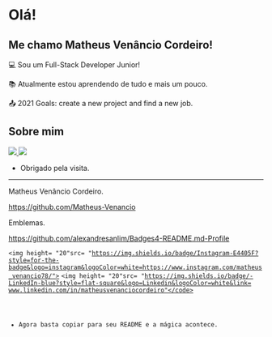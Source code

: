# Olá!

 

## Me chamo Matheus Venâncio Cordeiro!

 

:computer: Sou um Full-Stack Developer Junior!

:books: Atualmente estou aprendendo de tudo e mais um pouco.

:outbox_tray: 2021 Goals: create a new project and find a new job.

 

## Sobre mim
<div>
    <a href="www.linkedin.com/in/matheusvenanciocordeiro" target="_blank"> 
        <img src="https://img.shields.io/badge/-LinkedIn-%230077B5?style=for-the-badge&logo=linkedin&logoColor=white" target="_blank">
    </a>
   <a href="https://www.instagram.com/matheus_venancio78/" target="_blank"> 
        <img src="https://img.shields.io/badge/Instagram-E4405F?style=for-the-badge&logo=instagram&logoColor=white" target="_blank">
    </a>
 
</div>


- Obrigado pela visita.

----------------------------------------------------------------------------------


Matheus Venâncio Cordeiro.

https://github.com/Matheus-Venancio



Emblemas.

https://github.com/alexandresanlim/Badges4-README.md-Profile


<code><img height= "20"src= "https://img.shields.io/badge/Instagram-E4405F?style=for-the-badge&logo=instagram&logoColor=white=https://www.instagram.com/matheus_venancio78/"></code>
<code><img height= "20"src= "https://img.shields.io/badge/-LinkedIn-blue?style=flat-square&logo=Linkedin&logoColor=white&link= www.linkedin.com/in/matheusvenanciocordeiro"</code>

-  Agora basta copiar para seu README e a mágica acontece.





